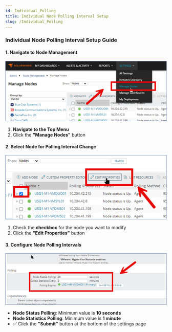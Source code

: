 ```yaml
---
id: Individual_Polling
title: Individual Node Polling Interval Setup
slug: /Individual_Polling
---
```


### **Individual Node Polling Interval Setup Guide**  

#### **1. Navigate to Node Management**  
![polling](\polling_interval\i1.png)  
1. **Navigate to the Top Menu**  
2. Click the **"Manage Nodes"** button  

#### **2. Select Node for Polling Interval Change**  
![polling](\polling_interval\i2.png)  
1. Check the **checkbox** for the node you want to modify  
2. Click the **"Edit Properties"** button  

#### **3. Configure Node Polling Intervals**  
![polling](\polling_interval\i3.png)  
- **Node Status Polling**: Minimum value is **10 seconds**  
- **Node Statistics Polling**: Minimum value is **1 minute**  
- ✅ Click the **"Submit"** button at the bottom of the settings page  